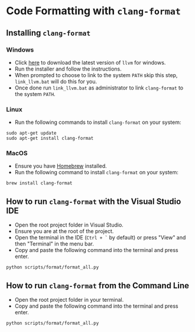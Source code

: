 # Code Formatting with `clang-format`

## Installing `clang-format`

### Windows

- Click [here](https://github.com/llvm/llvm-project/releases/download/llvmorg-16.0.6/LLVM-16.0.6-win64.exe) to download the latest version of `llvm` for windows.
- Run the installer and follow the instructions.
- When prompted to choose to link to the system `PATH` skip this step, `link_llvm.bat` will do this for you.
- Once done run `link_llvm.bat` as administrator to link `clang-format` to the system `PATH`.  

### Linux

- Run the following commands to install `clang-format` on your system:

```Text
sudo apt-get update
sudo apt-get install clang-format
```

### MacOS

- Ensure you have [Homebrew](https://brew.sh/) installed.
- Run the following command to install `clang-format` on your system:

```Text
brew install clang-format
```

## How to run `clang-format` with the Visual Studio IDE

- Open the root project folder in Visual Studio.
- Ensure you are at the root of the project.
- Open the terminal in the IDE (`` Ctrl + ` `` by default) or press "View" and then "Terminal" in the menu bar.
- Copy and paste the following command into the terminal and press enter.

```Text
python scripts/format/format_all.py
```

## How to run `clang-format` from the Command Line

- Open the root project folder in your terminal.
- Copy and paste the following command into the terminal and press enter.

```Text
python scripts/format/format_all.py
```
